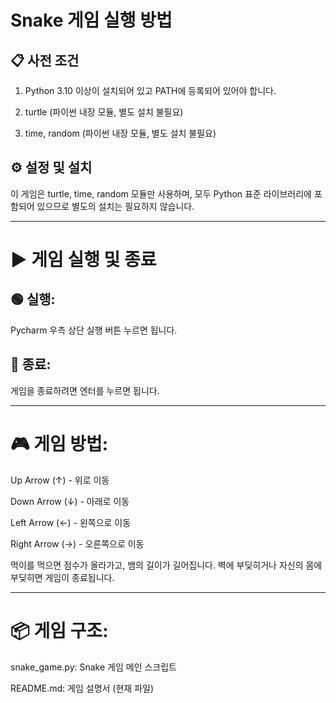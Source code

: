 # Snake 게임 실행 방법
## 📋 사전 조건
1. Python 3.10 이상이 설치되어 있고 PATH에 등록되어 있어야 합니다.

2. turtle (파이썬 내장 모듈, 별도 설치 불필요)

3. time, random (파이썬 내장 모듈, 별도 설치 불필요)

## ⚙️ 설정 및 설치

이 게임은 turtle, time, random 모듈만 사용하며, 모두 Python 표준 라이브러리에 포함되어 있으므로 별도의 설치는 필요하지 않습니다.

---
# ▶️ 게임 실행 및 종료
## 🟢 실행:
Pycharm 우측 상단 실행 버튼 누르면 됩니다.
## 🛑 종료:
게임을 종료하려면 엔터를 누르면 됩니다.

---
# 🎮 게임 방법:
Up Arrow (↑) - 위로 이동

Down Arrow (↓) - 아래로 이동

Left Arrow (←) - 왼쪽으로 이동

Right Arrow (→) - 오른쪽으로 이동

먹이를 먹으면 점수가 올라가고, 뱀의 길이가 길어집니다.
벽에 부딪히거나 자신의 몸에 부딪히면 게임이 종료됩니다.

---

# 📦 게임 구조:
snake_game.py: Snake 게임 메인 스크립트

README.md: 게임 설명서 (현재 파일)